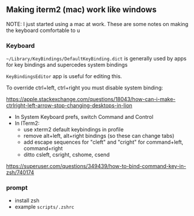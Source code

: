 ## Making iterm2 (mac) work like windows

NOTE: I just started using a mac at work. These are some notes on making the keyboard comfortable to u


### Keyboard

`~/Library/KeyBindings/DefaultKeyBinding.dict` is generally used by apps for key bindings and supercedes system bindings

`KeyBindingsEditor` app is useful for editing this.

To override ctrl+left, ctrl+right you must disable system binding:

https://apple.stackexchange.com/questions/18043/how-can-i-make-ctrlright-left-arrow-stop-changing-desktops-in-lion


* In System Keyboard prefs, switch Command and Control
* In ITerm2:
	* use xterm2 default keybindings in profile
	* remove alt+left, alt+right bindings (so these can change tabs)
	* add escape sequences for "cleft" and "cright" for command+left, command+right
	* ditto csleft, csright, cshome, csend


https://superuser.com/questions/349439/how-to-bind-command-key-in-zsh/740174

### prompt

* install zsh
* example `scripts/.zshrc`
